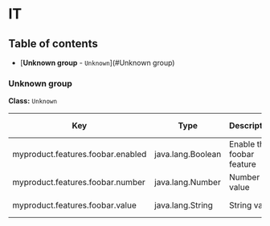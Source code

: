 
# IT



## Table of contents

* [**Unknown group** - `Unknown`](#Unknown group)








### Unknown group
**Class:** `Unknown`

| Key | Type | Description | Default value | Deprecation |
|-----|------|-------------|---------------|-------------|
 | myproduct.features.foobar.enabled | java.lang.Boolean | Enable the foobar feature | true |  |
 | myproduct.features.foobar.number | java.lang.Number | Number value | 12.99 |  |
 | myproduct.features.foobar.value | java.lang.String | String value | Hello world |  |





